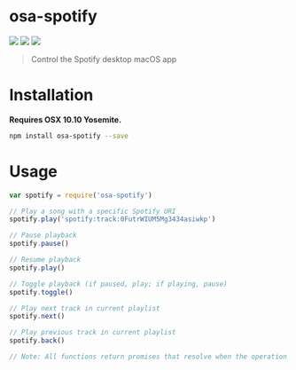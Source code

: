 osa-spotify
====

![](https://img.shields.io/npm/dm/osa-spotify.svg)
![](https://img.shields.io/npm/v/osa-spotify.svg)
![](https://img.shields.io/npm/l/osa-spotify.svg)

> Control the Spotify desktop macOS app

Installation
===

**Requires OSX 10.10 Yosemite.**

```bash
npm install osa-spotify --save
```

Usage
====

```js
var spotify = require('osa-spotify')

// Play a song with a specific Spotify URI
spotify.play('spotify:track:0FutrWIUM5Mg3434asiwkp')

// Pause playback
spotify.pause()

// Resume playback
spotify.play()

// Toggle playback (if paused, play; if playing, pause)
spotify.toggle()

// Play next track in current playlist
spotify.next()

// Play previous track in current playlist
spotify.back()

// Note: All functions return promises that resolve when the operation completes
```
